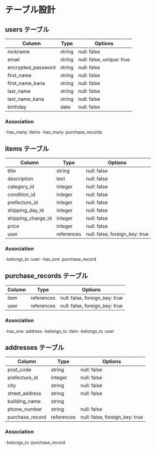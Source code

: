 # テーブル設計

## users テーブル

| Column             | Type   | Options     |
| ------------------ | ------ | ----------- |
| nickname           | string | null: false |
| email              | string | null: false, unique: true |
| encrypted_password | string | null: false |
| first_name         | string | null: false |
| first_name_kana    | string | null: false |
| last_name          | string | null: false |
| last_name_kana     | string | null: false |
| birthday           | date   | null: false |

### Association

-has_many :items
-has_many :purchase_records

## items テーブル

| Column             | Type   | Options                            |
| ----------------   | ------ | -----------------------------------|
| title              | string | null: false                        |
| description        | text   | null: false                        |
| category_id        | integer| null: false                        |
| condition_id       | integer| null: false                        |
| prefecture_id      | integer| null: false                        |
| shipping_day_id    | integer| null: false                        |
| shipping_charge_id | integer| null: false                        |
| price              | integer| null: false                        |
| user               | references| null: false, foreign_key: true |

### Association

-belongs_to :user
-has_one :purchase_record

## purchase_records テーブル

| Column      | Type       | Options                            |
| ------------| ------     | -----------------------------------|
| item        | references | null: false, foreign_key: true |
| user        | references | null: false, foreign_key: true |

### Association

-has_one :address
-belongs_to :item
-belongs_to :user

## addresses テーブル

| Column             | Type      | Options     |
| -----------------  | ------    | ----------- |
| post_code          | string    | null: false |
| prefecture_id      | integer   | null: false |
| city               | string    | null: false |
| street_address     | string    | null: false |
| building_name      | string    |             |
| phone_number       | string    | null: false |
| purchase_record    |references | null: false, foreign_key: true |

### Association

-belongs_to :purchase_record